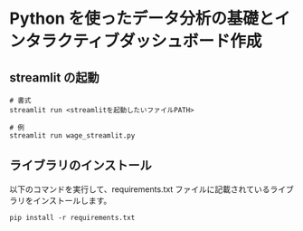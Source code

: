 # Python を使ったデータ分析の基礎とインタラクティブダッシュボード作成

## streamlit の起動

```shell
# 書式
streamlit run <streamlitを起動したいファイルPATH>

# 例
streamlit run wage_streamlit.py
```

## ライブラリのインストール

以下のコマンドを実行して、requirements.txt ファイルに記載されているライブラリをインストールします。

```shell
pip install -r requirements.txt
```
